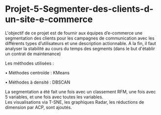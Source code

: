 # Projet-5-Segmenter-des-clients-d-un-site-e-commerce

L'objectif de ce projet est de fournir aux équipes d’e-commerce une segmentation des clients pour les campagnes de communication avec les différents types d’utilisateurs et une description actionnable. 
A la fin, il faut analyser la stabilité au cours du temps des segments (dans le but d'établir un contrat de maintenance)

Les méthodes utilisées :

•	Méthodes centroïde : KMeans

•	Méthodes à densité : DBSCAN

La segmentation a été fait une fois avec un classement RFM, une fois avec 5 variables, et une fois avec toutes les variables.  
Les visualisations via T-SNE, les graphiques Radar, les réductions de dimension par ACP, sont ajoutés. 
 

